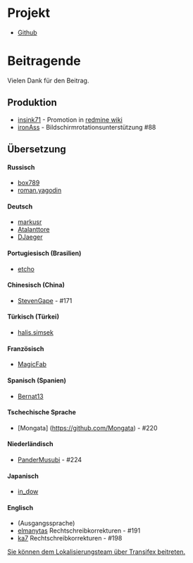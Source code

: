 Projekt
==========
- [Github](https://github.com/indication/OpenRedmine)

Beitragende
==========

Vielen Dank für den Beitrag.

## Produktion

- [insink71](https://twitter.com/insink71/statuses/425297982078996480) - Promotion in [redmine wiki](http://www.redmine.org/projects/redmine/wiki/ThirdPartyTools)
- [ironAss](https://github.com/ironAss) - Bildschirmrotationsunterstützung #88

## Übersetzung

#### Russisch
- [box789](https://github.com/box789)
- [roman.yagodin](https://www.transifex.com/user/profile/roman.yagodin/)

#### Deutsch
- [markusr](https://github.com/markusr)
- [Atalanttore](https://www.transifex.com/user/profile/Atalanttore/)
- [DJaeger](https://www.transifex.com/user/profile/DJaeger/)

#### Portugiesisch (Brasilien)
- [etcho](https://www.transifex.com/user/profile/etcho/)

#### Chinesisch (China)
-  [StevenGape](https://github.com/StevenGape) - #171

#### Türkisch (Türkei)
- [halis.simsek](https://www.transifex.com/user/profile/halis.simsek/)

#### Französisch
- [MagicFab](https://www.transifex.com/user/profile/MagicFab/)

#### Spanisch (Spanien)
- [Bernat13](https://www.transifex.com/user/profile/Bernat13/)

#### Tschechische Sprache
- [Mongata] (https://github.com/Mongata) - #220

#### Niederländisch
- [PanderMusubi](https://github.com/PanderMusubi) - #224

#### Japanisch
- [in_dow](https://www.transifex.com/user/profile/in_dow/)

#### Englisch
- (Ausgangssprache)
- [elmanytas](https://github.com/elmanytas) Rechtschreibkorrekturen - #191
- [ka7](https://github.com/ka7) Rechtschreibkorrekturen - #198


[Sie können dem Lokalisierungsteam über Transifex beitreten.](https://www.transifex.com/indication/openredmine/)
